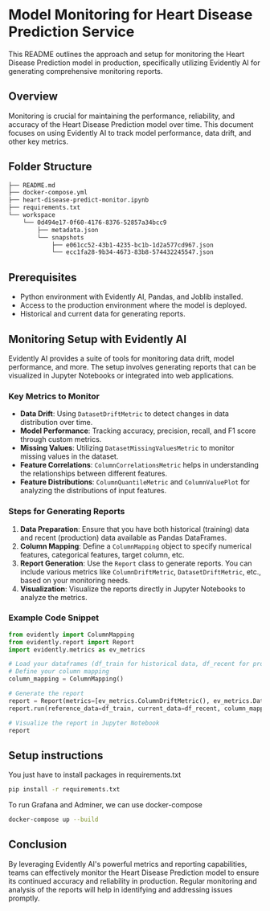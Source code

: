 
# Model Monitoring for Heart Disease Prediction Service

This README outlines the approach and setup for monitoring the Heart Disease Prediction model in production, specifically utilizing Evidently AI for generating comprehensive monitoring reports.

## Overview

Monitoring is crucial for maintaining the performance, reliability, and accuracy of the Heart Disease Prediction model over time. This document focuses on using Evidently AI to track model performance, data drift, and other key metrics.

## Folder Structure

```bash
├── README.md
├── docker-compose.yml
├── heart-disease-predict-monitor.ipynb
├── requirements.txt
└── workspace
    └── 0d494e17-0f60-4176-8376-52857a34bcc9
        ├── metadata.json
        └── snapshots
            ├── e061cc52-43b1-4235-bc1b-1d2a577cd967.json
            └── ecc1fa28-9b34-4673-83b8-574432245547.json
```

## Prerequisites

- Python environment with Evidently AI, Pandas, and Joblib installed.
- Access to the production environment where the model is deployed.
- Historical and current data for generating reports.

## Monitoring Setup with Evidently AI

Evidently AI provides a suite of tools for monitoring data drift, model performance, and more. The setup involves generating reports that can be visualized in Jupyter Notebooks or integrated into web applications.

### Key Metrics to Monitor

- **Data Drift**: Using `DatasetDriftMetric` to detect changes in data distribution over time.
- **Model Performance**: Tracking accuracy, precision, recall, and F1 score through custom metrics.
- **Missing Values**: Utilizing `DatasetMissingValuesMetric` to monitor missing values in the dataset.
- **Feature Correlations**: `ColumnCorrelationsMetric` helps in understanding the relationships between different features.
- **Feature Distributions**: `ColumnQuantileMetric` and `ColumnValuePlot` for analyzing the distributions of input features.

### Steps for Generating Reports

1. **Data Preparation**: Ensure that you have both historical (training) data and recent (production) data available as Pandas DataFrames.
2. **Column Mapping**: Define a `ColumnMapping` object to specify numerical features, categorical features, target column, etc.
3. **Report Generation**: Use the `Report` class to generate reports. You can include various metrics like `ColumnDriftMetric`, `DatasetDriftMetric`, etc., based on your monitoring needs.
4. **Visualization**: Visualize the reports directly in Jupyter Notebooks to analyze the metrics.

### Example Code Snippet

```python
from evidently import ColumnMapping
from evidently.report import Report
import evidently.metrics as ev_metrics

# Load your dataframes (df_train for historical data, df_recent for production data)
# Define your column mapping
column_mapping = ColumnMapping()

# Generate the report
report = Report(metrics=[ev_metrics.ColumnDriftMetric(), ev_metrics.DatasetDriftMetric()])
report.run(reference_data=df_train, current_data=df_recent, column_mapping=column_mapping)

# Visualize the report in Jupyter Notebook
report
```
## Setup instructions
You just have to install packages in requirements.txt
```bash
pip install -r requirements.txt
```

To run Grafana and Adminer, we can use docker-compose

```bash
docker-compose up --build
```
## Conclusion

By leveraging Evidently AI's powerful metrics and reporting capabilities, teams can effectively monitor the Heart Disease Prediction model to ensure its continued accuracy and reliability in production. Regular monitoring and analysis of the reports will help in identifying and addressing issues promptly.
